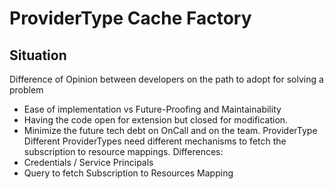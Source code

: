 # ProviderType Cache Factory
## Situation
Difference of Opinion between developers on the path to adopt for solving a problem
- Ease of implementation vs Future-Proofing and Maintainability
- Having the code open for extension but closed for modification.
- Minimize the future tech debt on OnCall and on the team.
ProviderType
Different ProviderTypes need different mechanisms to fetch the subscription to resource mappings.
Differences:
- Credentials / Service Principals
- Query to fetch Subscription to Resources Mapping
